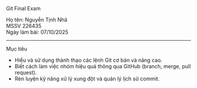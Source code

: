 Git Final Exam

Họ tên: Nguyễn Tịnh Nhã  
MSSV 226435  
Ngày làm bài: 07/10/2025  

---

Mục tiêu
- Hiểu và sử dụng thành thạo các lệnh Git cơ bản và nâng cao.  
- Biết cách làm việc nhóm hiệu quả thông qua GitHub (branch, merge, pull request).  
- Rèn luyện kỹ năng xử lý xung đột và quản lý lịch sử commit.